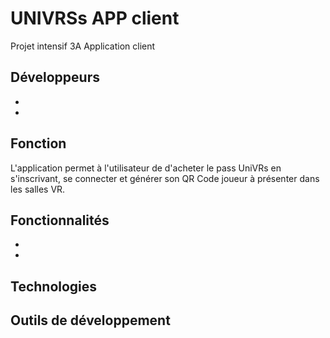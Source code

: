# UNIVRSs APP client  
Projet intensif 3A Application client

## Développeurs
-
-

## Fonction  
L'application permet à l'utilisateur de d'acheter le pass UniVRs en s'inscrivant, se connecter et générer son QR Code joueur à présenter dans les salles VR.

## Fonctionnalités
-
-

## Technologies

## Outils de développement
